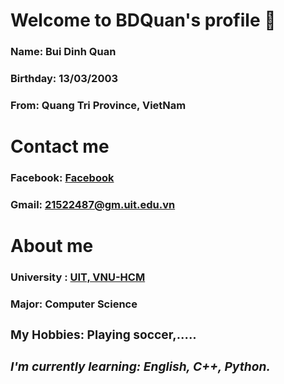 
<p> <h1> Welcome to BDQuan's profile 👋</h1> </p>
<p> <h3> <b> Name: </b> Bui Dinh Quan </h3></p>
<p> <h3> <b> Birthday: </b> 13/03/2003 </h3></p>
<p> <h3> <b> From: </b> Quang Tri Province, VietNam </h3></p>
<p> <h1> Contact me </h1> </p>
<p> <h3> Facebook: <a href = "https://www.facebook.com/buidinhquan1303/" > Facebook </a></p>
<p> <h3> Gmail: <a href = "https://mail.google.com/mail/u/1/#inbox"> 21522487@gm.uit.edu.vn </a> </p>
<p> <h1> About me </h1></p>
<p> <h3> University : <a href ="https://en.uit.edu.vn/"> UIT, VNU-HCM </a> </p>
<p> <h3> <b> Major: <b> Computer Science </p> 
<p> <h3> <b> My Hobbies: <b> Playing soccer,.....</p>
<p> <h5> I'm currently learning: English, C++, Python. </h5></p>
